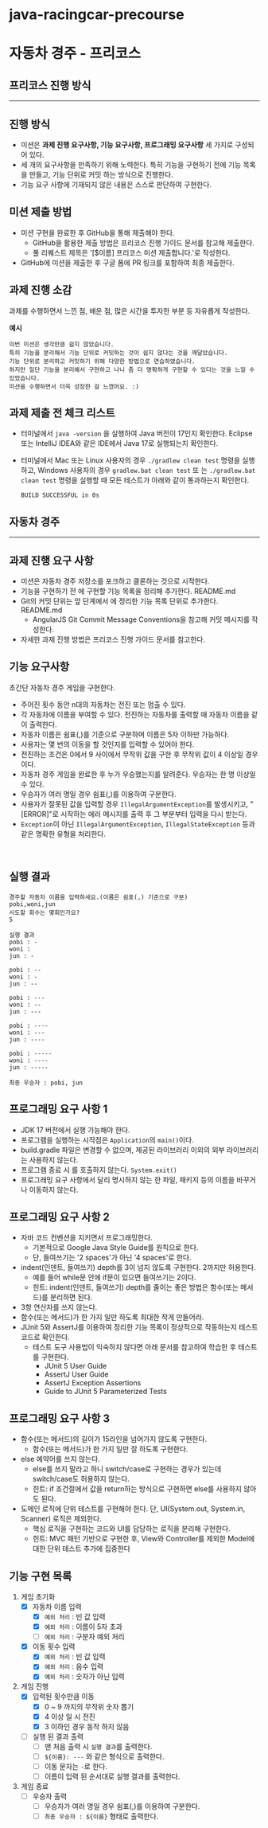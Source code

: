 # java-racingcar-precourse


# 자동차 경주 - 프리코스

## 프리코스 진행 방식

--------

## 진행 방식

- 미션은 **과제 진행 요구사항, 기능 요구사항, 프로그래밍 요구사항** 세 가지로 구성되어 있다.
- 세 개의 요구사항을 만족하기 위해 노력한다. 특히 기능을 구현하기 전에 기능 목록을 만들고, 기능 단위로 커밋 하는 방식으로 진행한다.
- 기능 요구 사항에 기재되지 않은 내용은 스스로 판단하여 구현한다.

## 미션 제출 방법
- 미션 구현을 완료한 후 GitHub을 통해 제출해야 한다.
  - GitHub을 활용한 제출 방법은 프리코스 진행 가이드 문서를 참고해 제출한다.
  - 풀 리퀘스트 제목은 '[$이름] 프리코스 미션 제출합니다.'로 작성한다.
- GitHub에 미션을 제출한 후 구글 폼에 PR 링크를 포함하여 최종 제출한다.

## 과제 진행 소감
과제를 수행하면서 느낀 점, 배운 점, 많은 시간을 투자한 부분 등 자유롭게 작성한다.

**예시**

```
이번 미션은 생각만큼 쉽지 않았습니다.
특히 기능을 분리해서 기능 단위로 커밋하는 것이 쉽지 않다는 것을 깨달았습니다.
기능 단위로 분리하고 커밋하기 위해 다양한 방법으로 연습하였습니다.
하지만 일단 기능을 분리해서 구현하고 나니 좀 더 명확하게 구현할 수 있다는 것을 느낄 수 있었습니다.
미션을 수행하면서 더욱 성장한 걸 느꼈어요. :)
```

## 과제 제출 전 체크 리스트
- 터미널에서  `java -version` 을 실행하여 Java 버전이 17인지 확인한다. Eclipse 또는 IntelliJ IDEA와 같은 IDE에서 Java 17로 실행되는지 확인한다.
- 터미널에서 Mac 또는 Linux 사용자의 경우 `./gradlew clean test` 명령을 실행하고, Windows 사용자의 경우 `gradlew.bat clean test` 또
는 `./gradlew.bat clean test` 명령을 실행할 때 모든 테스트가 아래와 같이 통과하는지 확인한다.

  `BUILD SUCCESSFUL in 0s`

## 자동차 경주 

----------
## 과제 진행 요구 사항
- 미션은 자동차 경주 저장소를 포크하고 클론하는 것으로 시작한다.
- 기능을 구현하기 전 에 구현할 기능 목록을 정리해 추가한다. README.md
- Git의 커밋 단위는 앞 단계에서  에 정리한 기능 목록 단위로 추가한다. README.md
  - AngularJS Git Commit Message Conventions을 참고해 커밋 메시지를 작성한다.
- 자세한 과제 진행 방법은 프리코스 진행 가이드 문서를 참고한다.

## 기능 요구사항

초간단 자동차 경주 게임을 구현한다.

- 주어진 횟수 동안 n대의 자동차는 전진 또는 멈출 수 있다.
- 각 자동차에 이름을 부여할 수 있다. 전진하는 자동차를 출력할 때 자동차 이름을 같이 출력한다.
- 자동차 이름은 쉼표(,)를 기준으로 구분하며 이름은 5자 이하만 가능하다.
- 사용자는 몇 번의 이동을 할 것인지를 입력할 수 있어야 한다.
- 전진하는 조건은 0에서 9 사이에서 무작위 값을 구한 후 무작위 값이 4 이상일 경우이다.
- 자동차 경주 게임을 완료한 후 누가 우승했는지를 알려준다. 우승자는 한 명 이상일 수 있다.
- 우승자가 여러 명일 경우 쉼표(,)를 이용하여 구분한다.
- 사용자가 잘못된 값을 입력할 경우 `IllegalArgumentException`를 발생시키고, "[ERROR]"로 시작하는 에러 메시지를 출력 후 그 부분부터 입력을 다시 받는다.
- `Exception`이 아닌 `IllegalArgumentException`, `IllegalStateException` 등과 같은 명확한 유형을 처리한다.

<br>

## 실행 결과

```
경주할 자동차 이름을 입력하세요.(이름은 쉼표(,) 기준으로 구분)
pobi,woni,jun
시도할 회수는 몇회인가요?
5

실행 결과
pobi : -
woni : 
jun : -

pobi : --
woni : -
jun : --

pobi : ---
woni : --
jun : ---

pobi : ----
woni : ---
jun : ----

pobi : -----
woni : ----
jun : -----

최종 우승자 : pobi, jun
```

## 프로그래밍 요구 사항 1

- JDK 17 버전에서 실행 가능해야 한다.
- 프로그램을 실행하는 시작점은 `Application`의 `main()`이다.
- build.gradle 파일은 변경할 수 없으며, 제공된 라이브러리 이외의 외부 라이브러리는 사용하지 않는다.
- 프로그램 종료 시  를 호출하지 않는다. `System.exit()`
- 프로그래밍 요구 사항에서 달리 명시하지 않는 한 파일, 패키지 등의 이름을 바꾸거나 이동하지 않는다.

## 프로그래밍 요구 사항 2
- 자바 코드 컨벤션을 지키면서 프로그래밍한다.
  - 기본적으로 Google Java Style Guide를 원칙으로 한다.
  - 단, 들여쓰기는 '2 spaces'가 아닌 '4 spaces'로 한다.
- indent(인덴트, 들여쓰기) depth를 3이 넘지 않도록 구현한다. 2까지만 허용한다.
  - 예를 들어 while문 안에 if문이 있으면 들여쓰기는 2이다.
  - 힌트: indent(인덴트, 들여쓰기) depth를 줄이는 좋은 방법은 함수(또는 메서드)를 분리하면 된다.
- 3항 연산자를 쓰지 않는다. 
- 함수(또는 메서드)가 한 가지 일만 하도록 최대한 작게 만들어라.
- JUnit 5와 AssertJ를 이용하여 정리한 기능 목록이 정상적으로 작동하는지 테스트 코드로 확인한다.
    - 테스트 도구 사용법이 익숙하지 않다면 아래 문서를 참고하여 학습한 후 테스트를 구현한다.
      - JUnit 5 User Guide
      - AssertJ User Guide
      - AssertJ Exception Assertions
      - Guide to JUnit 5 Parameterized Tests
      
## 프로그래밍 요구 사항 3
- 함수(또는 메서드)의 길이가 15라인을 넘어가지 않도록 구현한다.
  - 함수(또는 메서드)가 한 가지 일만 잘 하도록 구현한다.
- else 예약어를 쓰지 않는다.
  - else를 쓰지 말라고 하니 switch/case로 구현하는 경우가 있는데 switch/case도 허용하지 않는다.
  - 힌트: if 조건절에서 값을 return하는 방식으로 구현하면 else를 사용하지 않아도 된다.
- 도메인 로직에 단위 테스트를 구현해야 한다. 단, UI(System.out, System.in, Scanner) 로직은 제외한다.
  - 핵심 로직을 구현하는 코드와 UI를 담당하는 로직을 분리해 구현한다.
  - 힌트: MVC 패턴 기반으로 구현한 후, View와 Controller를 제외한 Model에 대한 단위 테스트 추가에 집중한다

## 기능 구현 목록
1. 게임 초기화
   - [x] 자동차 이름 입력
      - [x] `예외 처리` : 빈 값 입력 
      - [x] `예외 처리` : 이름이 5자 초과
      - [ ] `예외 처리` : 구분자 예외 처리 
    - [x] 이동 횟수 입력 
      - [x] `예외 처리` : 빈 값 입력
      - [x] `예외 처리` : 음수 입력
      - [x] `예외 처리` : 숫자가 아닌 입력
      
2. 게임 진행
   - [x] 입력된 횟수만큼 이동
     - [x] 0 ~ 9 까지의 무작위 숫자 뽑기 
     - [x] 4 이상 일 시 전진
     - [x] 3 이하인 경우 동작 하지 않음 
   - [ ] 실행 된 결과 출력
     - [ ] 맨 처음 출력 시 `실행 결과`를 출력한다.
     - [ ] `${이름}: ---` 와 같은 형식으로 출력한다. 
     - [ ] 이동 문자는 `-`로 한다.
     - [ ] 이름이 입력 된 순서대로 실행 결과를 출력한다. 
3. 게임 종료 
   - [ ] 우승자 출력
       - [ ] 우승자가 여러 명일 경우 쉼표(,)를 이용하여 구분한다.
       - [ ] `최종 우승자 : ${이름}` 형태로 출력한다. 